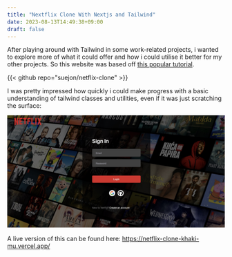 ```yaml
---
title: "Nextflix Clone With Nextjs and Tailwind"
date: 2023-08-13T14:49:38+09:00
draft: false
---
```


After playing around with Tailwind in some work-related projects, i wanted to explore more of what it could offer and how i could utilise it better for my other projects. So this website was based off [this popular tutorial](https://www.youtube.com/watch?v=mqUN4N2q4qY&ab_channel=CodeWithAntonio).


{{< github repo="suejon/netflix-clone" >}}

I was pretty impressed how quickly i could make progress with a basic understanding of tailwind classes and utilities, even if it was just scratching the surface:

![login-page](./login-page.jpg)

A live version of this can be found here:
https://netflix-clone-khaki-mu.vercel.app/